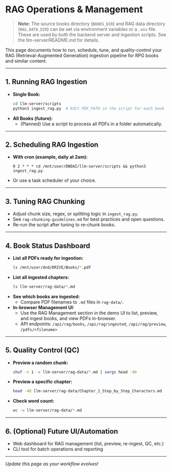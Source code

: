 # RAG Operations & Management

> **Note:** The source books directory (`BOOKS_DIR`) and RAG data directory (`RAG_DATA_DIR`) can be set via environment variables or a `.env` file. These are used by both the backend server and ingestion scripts. See the llm-server/README.md for details.

This page documents how to run, schedule, tune, and quality-control your RAG (Retrieval-Augmented Generation) ingestion pipeline for RPG books and similar content.

---

## 1. Running RAG Ingestion

- **Single Book:**
  ```bash
  cd llm-server/scripts
  python3 ingest_rag.py  # Edit PDF_PATH in the script for each book
  ```
- **All Books (future):**
  - (Planned) Use a script to process all PDFs in a folder automatically.

---

## 2. Scheduling RAG Ingestion

- **With cron (example, daily at 2am):**
  ```cron
  0 2 * * * cd /mnt/user/DNDAI/llm-server/scripts && python3 ingest_rag.py
  ```
- Or use a task scheduler of your choice.

---

## 3. Tuning RAG Chunking

- Adjust chunk size, regex, or splitting logic in `ingest_rag.py`.
- See `rag-chunking-guidelines.md` for best practices and open questions.
- Re-run the script after tuning to re-chunk books.

---

## 4. Book Status Dashboard

- **List all PDFs ready for ingestion:**
  ```bash
  ls /mnt/user/dnd/DRIVE/Books/*.pdf
  ```
- **List all ingested chapters:**
  ```bash
  ls llm-server/rag-data/*.md
  ```
- **See which books are ingested:**
  - Compare PDF filenames to `.md` files in `rag-data/`.
- **In-browser Management UI:**
  - Use the RAG Management section in the demo UI to list, preview, and ingest books, and view PDFs in-browser.
  - API endpoints: `/api/rag/books`, `/api/rag/ingested`, `/api/rag/preview`, `/pdfs/<filename>`

---

## 5. Quality Control (QC)

- **Preview a random chunk:**
  ```bash
  shuf -n 1 -e llm-server/rag-data/*.md | xargs head -40
  ```
- **Preview a specific chapter:**
  ```bash
  head -40 llm-server/rag-data/Chapter_1_Step_by_Step_Characters.md
  ```
- **Check word count:**
  ```bash
  wc -w llm-server/rag-data/*.md
  ```

---

## 6. (Optional) Future UI/Automation

- Web dashboard for RAG management (list, preview, re-ingest, QC, etc.)
- CLI tool for batch operations and reporting

---

_Update this page as your workflow evolves!_
